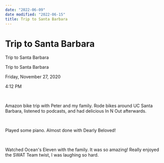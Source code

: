 ```yaml
---
date: "2022-06-09"
date modified: "2022-06-15"
title: Trip to Santa Barbara
---
```


# Trip to Santa Barbara
Trip to Santa Barbara

Trip to Santa Barbara

Friday, November 27, 2020

4:12 PM

 

Amazon bike trip with Peter and my family. Rode bikes around UC Santa Barbara, listened to podcasts, and had delicious In N Out afterwards.

 

Played some piano. Almost done with Dearly Beloved!

 

Watched Ocean's Eleven with the family. It was so amazing! Really enjoyed the SWAT Team twist, I was laughing so hard.

 
